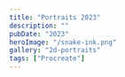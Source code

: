 ```yaml
---
title: "Portraits 2023"
description: ""
pubDate: "2023"
heroImage: "/snake-ink.png"
gallery: "2d-portraits"
tags: ["Procreate"]
---
```

